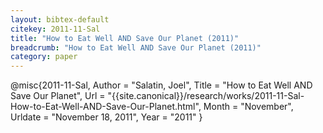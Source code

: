 ```yaml
---
layout: bibtex-default
citekey: 2011-11-Sal
title: "How to Eat Well AND Save Our Planet (2011)"
breadcrumb: "How to Eat Well AND Save Our Planet (2011)"
category: paper
---
```

@misc{2011-11-Sal,
	Author =  "Salatin, Joel",
	Title =  "How to Eat Well AND Save Our Planet",
	Url = \"{{site.canonical}}/research/works/2011-11-Sal-How-to-Eat-Well-AND-Save-Our-Planet.html\",
	Month =  "November",
	Urldate =  "November 18, 2011",
	Year =  "2011"
}
